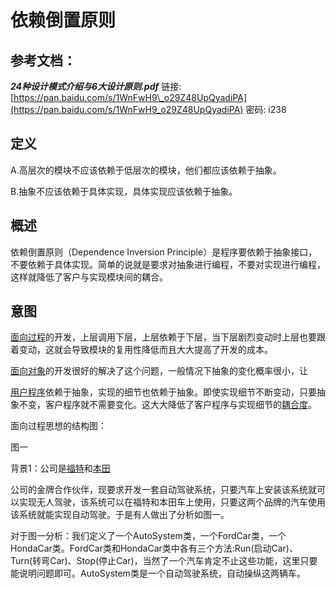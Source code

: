 # 依赖倒置原则

## 参考文档：

_**24种设计模式介绍与6大设计原则.pdf**_   链接: [https://pan.baidu.com/s/1WnFwH9\_o29Z48UpQyadiPA](https://pan.baidu.com/s/1WnFwH9_o29Z48UpQyadiPA) 密码: i238

## 定义

A.高层次的模块不应该依赖于低层次的模块，他们都应该依赖于抽象。

B.抽象不应该依赖于具体实现，具体实现应该依赖于抽象。

## 概述

依赖倒置原则（Dependence Inversion Principle）是程序要依赖于抽象接口，不要依赖于具体实现。简单的说就是要求对抽象进行编程，不要对实现进行编程，这样就降低了客户与实现模块间的耦合。

## 意图

[面向过程](https://baike.baidu.com/item/%E9%9D%A2%E5%90%91%E8%BF%87%E7%A8%8B)的开发，上层调用下层，上层依赖于下层，当下层剧烈变动时上层也要跟着变动，这就会导致模块的复用性降低而且大大提高了开发的成本。

[面向对象](https://baike.baidu.com/item/%E9%9D%A2%E5%90%91%E5%AF%B9%E8%B1%A1)的开发很好的解决了这个问题，一般情况下抽象的变化概率很小，让

[用户程序](https://baike.baidu.com/item/%E7%94%A8%E6%88%B7%E7%A8%8B%E5%BA%8F)依赖于抽象，实现的细节也依赖于抽象。即使实现细节不断变动，只要抽象不变，客户程序就不需要变化。这大大降低了客户程序与实现细节的[耦合度](https://baike.baidu.com/item/%E8%80%A6%E5%90%88%E5%BA%A6)。

面向过程思想的结构图：

图一

背景1：公司是[福特](https://baike.baidu.com/item/%E7%A6%8F%E7%89%B9)和[本田](https://baike.baidu.com/item/%E6%9C%AC%E7%94%B0/444932)

公司的金牌合作伙伴，现要求开发一套自动驾驶系统，只要汽车上安装该系统就可以实现无人驾驶，该系统可以在福特和本田车上使用，只要这两个品牌的汽车使用该系统就能实现自动驾驶。于是有人做出了分析如图一。

对于图一分析：我们定义了一个AutoSystem类，一个FordCar类，一个HondaCar类。FordCar类和HondaCar类中各有三个方法:Run\(启动Car\)、Turn\(转弯Car\)、Stop\(停止Car\)，当然了一个汽车肯定不止这些功能，这里只要能说明问题即可。AutoSystem类是一个自动驾驶系统，自动操纵这两辆车。



